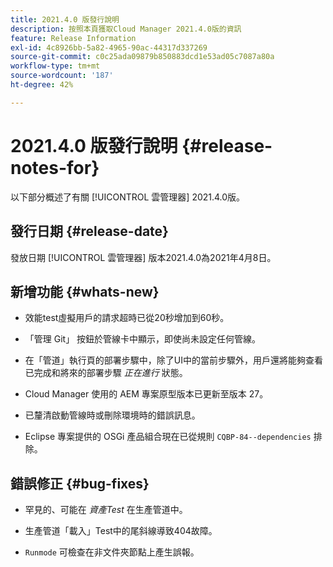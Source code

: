```yaml
---
title: 2021.4.0 版發行說明
description: 按照本頁獲取Cloud Manager 2021.4.0版的資訊
feature: Release Information
exl-id: 4c8926bb-5a82-4965-90ac-44317d337269
source-git-commit: c0c25ada09879b850883dcd1e53ad05c7087a80a
workflow-type: tm+mt
source-wordcount: '187'
ht-degree: 42%

---
```


# 2021.4.0 版發行說明 {#release-notes-for}

以下部分概述了有關 [!UICONTROL 雲管理器] 2021.4.0版。

## 發行日期 {#release-date}

發放日期 [!UICONTROL 雲管理器] 版本2021.4.0為2021年4月8日。

## 新增功能 {#whats-new}

* 效能test虛擬用戶的請求超時已從20秒增加到60秒。

* 「管理 Git」 按鈕於管線卡中顯示，即使尚未設定任何管線。

* 在「管道」執行頁的部署步驟中，除了UI中的當前步驟外，用戶還將能夠查看已完成和將來的部署步驟 *正在進行* 狀態。

* Cloud Manager 使用的 AEM 專案原型版本已更新至版本 27。

* 已釐清啟動管線時或刪除環境時的錯誤訊息。

* Eclipse 專案提供的 OSGi 產品組合現在已從規則 `CQBP-84--dependencies` 排除。

## 錯誤修正 {#bug-fixes}

* 罕見的、可能在 *資產Test* 在生產管道中。

* 生產管道「載入」Test中的尾斜線導致404故障。

* `Runmode` 可檢查在非文件夾節點上產生誤報。

